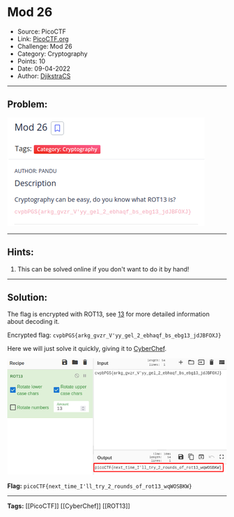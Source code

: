 # Mod 26
* Source: PicoCTF
* Link: [PicoCTF.org](https://picoctf.org/)
* Challenge: Mod 26
* Category: Cryptography
* Points: 10
* Date: 09-04-2022
* Author: [DjikstraCS](https://github.com/DjikstraCS)

---
## Problem:
![](./attachments/Pasted%20image%2020220409012232.png)

---
## Hints:
1. This can be solved online if you don't want to do it by hand!

---
## Solution:
The flag is encrypted with ROT13, see [13](https://github.com/DjikstraCS/CTF-Write-Ups/blob/main/PicoCTF/Cryptography/13.md) for more detailed information about decoding it.

Encrypted flag: `cvpbPGS{arkg_gvzr_V'yy_gel_2_ebhaqf_bs_ebg13_jdJBFOXJ}`

Here we will just solve it quickly, giving it to [CyberChef](https://gchq.github.io/CyberChef/).

![](./attachments/Pasted%20image%2020220409012733.png)

**Flag:** `picoCTF{next_time_I'll_try_2_rounds_of_rot13_wqWOSBKW}`

---
**Tags:** [[PicoCTF]] [[CyberChef]] [[ROT13]]